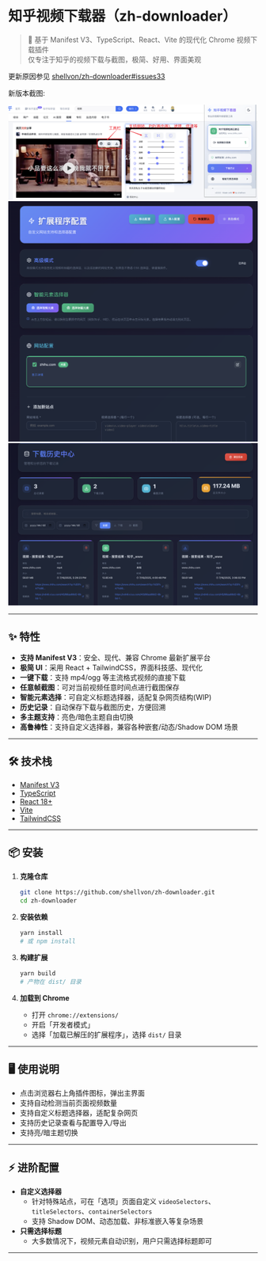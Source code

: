 # 知乎视频下载器（zh-downloader）

> 🚀 基于 Manifest V3、TypeScript、React、Vite 的现代化 Chrome 视频下载插件  
> 仅专注于知乎的视频下载与截图，极简、好用、界面美观

更新原因参见 [shellvon/zh-downloader#issues33](https://github.com/shellvon/zh-downloader/issues/33)

新版本截图:

![弹出框以及Content设置](./docs//assets/screenshot/screenshot_v2_content.png)
![配置功能](./docs//assets//screenshot//screenshot_v2_opt.png)
![历史记录](./docs//assets//screenshot//screenshot_v2_history.png)

---

## ✨ 特性

- **支持 Manifest V3**：安全、现代、兼容 Chrome 最新扩展平台
- **极简 UI**：采用 React + TailwindCSS，界面科技感、现代化
- **一键下载**：支持 mp4/ogg 等主流格式视频的直接下载
- **任意帧截图**：可对当前视频任意时间点进行截图保存
- **智能元素选择**：可自定义标题选择器，适配复杂网页结构(WIP)
- **历史记录**：自动保存下载与截图历史，方便回溯
- **多主题支持**：亮色/暗色主题自由切换
- **高鲁棒性**：支持自定义选择器，兼容各种嵌套/动态/Shadow DOM 场景

---

## 🛠 技术栈

- [Manifest V3](https://developer.chrome.com/docs/extensions/mv3/)
- [TypeScript](https://www.typescriptlang.org/)
- [React 18+](https://react.dev/)
- [Vite](https://vitejs.dev/)
- [TailwindCSS](https://tailwindcss.com/)

---

## 📦 安装

1. **克隆仓库**

   ```bash
   git clone https://github.com/shellvon/zh-downloader.git
   cd zh-downloader
   ```

2. **安装依赖**

   ```bash
   yarn install
   # 或 npm install
   ```

3. **构建扩展**

   ```bash
   yarn build
   # 产物在 dist/ 目录
   ```

4. **加载到 Chrome**
   - 打开 `chrome://extensions/`
   - 开启「开发者模式」
   - 选择「加载已解压的扩展程序」，选择 `dist/` 目录

---

## 🖥️ 使用说明

- 点击浏览器右上角插件图标，弹出主界面
- 支持自动检测当前页面视频数量
- 支持自定义标题选择器，适配复杂网页
- 支持历史记录查看与配置导入/导出
- 支持亮/暗主题切换

---

## ⚡ 进阶配置

- **自定义选择器**
  - 针对特殊站点，可在「选项」页面自定义 `videoSelectors`、`titleSelectors`、`containerSelectors`
  - 支持 Shadow DOM、动态加载、非标准嵌入等复杂场景
- **只需选择标题**
  - 大多数情况下，视频元素自动识别，用户只需选择标题即可

---
